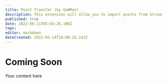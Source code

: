 ```yaml
---
title: Point Transfer (by GoWMan)
description: This extension will allow you to import points from StreamElements or StreamLabs Chatbot.
published: true
date: 2022-06-11T05:03:26.106Z
tags: 
editor: markdown
dateCreated: 2022-05-14T18:08:29.241Z
---
```


# Coming Soon

Your content here
